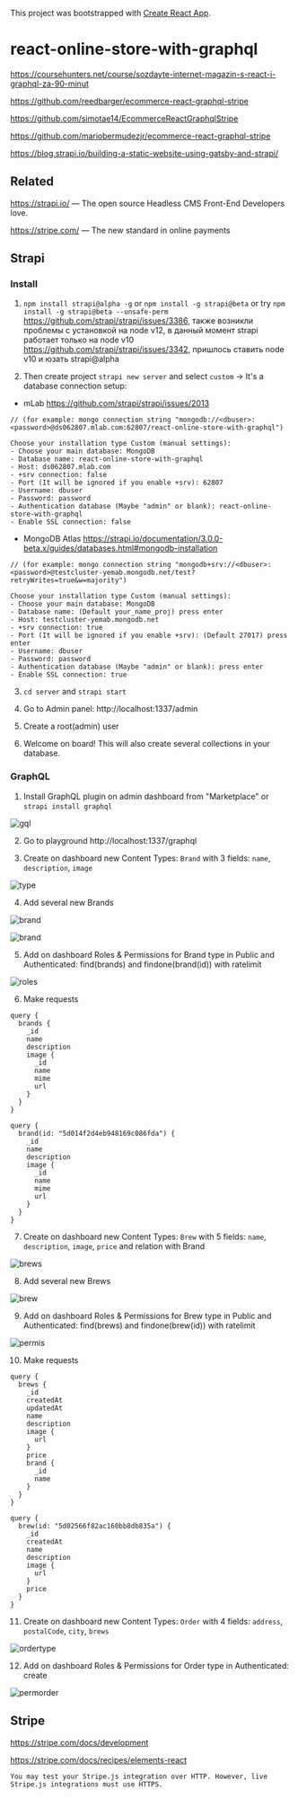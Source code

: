 This project was bootstrapped with [Create React App](https://github.com/facebook/create-react-app).

# react-online-store-with-graphql

https://coursehunters.net/course/sozdayte-internet-magazin-s-react-i-graphql-za-90-minut

https://github.com/reedbarger/ecommerce-react-graphql-stripe

https://github.com/simotae14/EcommerceReactGraphqlStripe

https://github.com/mariobermudezjr/ecommerce-react-graphql-stripe

https://blog.strapi.io/building-a-static-website-using-gatsby-and-strapi/

## Related

https://strapi.io/ — The open source Headless CMS Front-End Developers love.

https://stripe.com/ — The new standard in online payments

## Strapi

### Install

1. `npm install strapi@alpha -g` or `npm install -g strapi@beta` or try `npm install -g strapi@beta --unsafe-perm` https://github.com/strapi/strapi/issues/3386, также возникли проблемы с установкой на node v12, в данный момент strapi работает только на node v10 https://github.com/strapi/strapi/issues/3342, пришлось ставить node v10 и юзать strapi@alpha

2. Then create project `strapi new server` and select `custom` -> It's a database connection setup:

- mLab https://github.com/strapi/strapi/issues/2013

```
// (for example: mongo connection string "mongodb://<dbuser>:<password>@ds062807.mlab.com:62807/react-online-store-with-graphql")

Choose your installation type Custom (manual settings):
- Choose your main database: MongoDB
- Database name: react-online-store-with-graphql
- Host: ds062807.mlab.com
- +srv connection: false
- Port (It will be ignored if you enable +srv): 62807
- Username: dbuser
- Password: password
- Authentication database (Maybe "admin" or blank): react-online-store-with-graphql
- Enable SSL connection: false
```

- MongoDB Atlas https://strapi.io/documentation/3.0.0-beta.x/guides/databases.html#mongodb-installation

```
// (for example: mongo connection string "mongodb+srv://<dbuser>:<password>@testcluster-yemab.mongodb.net/test?retryWrites=true&w=majority")

Choose your installation type Custom (manual settings):
- Choose your main database: MongoDB
- Database name: (Default your_name_proj) press enter
- Host: testcluster-yemab.mongodb.net
- +srv connection: true
- Port (It will be ignored if you enable +srv): (Default 27017) press enter
- Username: dbuser
- Password: password
- Authentication database (Maybe "admin" or blank): press enter
- Enable SSL connection: true
```

3. `cd server` and `strapi start`

4. Go to Admin panel: http://localhost:1337/admin

5. Create a root(admin) user

6. Welcome on board! This will also create several collections in your database.

### GraphQL

1. Install GraphQL plugin on admin dashboard from "Marketplace" or `strapi install graphql`

![gql](https://user-images.githubusercontent.com/24504648/59390694-b42ec000-8d7a-11e9-8543-dafe1a5fd9c0.png)

2. Go to playground http://localhost:1337/graphql

3. Create on dashboard new Content Types: `Brand` with 3 fields: `name`, `description`, `image`

![type](https://user-images.githubusercontent.com/24504648/59390497-1f2bc700-8d7a-11e9-995e-ca2f930895a3.png)

4. Add several new Brands

![brand](https://user-images.githubusercontent.com/24504648/59390612-7e89d700-8d7a-11e9-9b4d-1cfe11ecc8ea.png)

![brand](https://user-images.githubusercontent.com/24504648/59439955-d702b800-8dfe-11e9-8ffd-c85f31d17185.png)

5. Add on dashboard Roles & Permissions for Brand type in Public and Authenticated: find(brands) and findone(brand(id)) with ratelimit

![roles](https://user-images.githubusercontent.com/24504648/59390437-e4299380-8d79-11e9-9f12-3920e7b2ec34.png)

6. Make requests

```gql
query {
  brands {
    _id
    name
    description
    image {
      _id
      name
      mime
      url
    }
  }
}
```

```gql
query {
  brand(id: "5d014f2d4eb948169c086fda") {
    _id
    name
    description
    image {
      _id
      name
      mime
      url
    }
  }
}
```

7. Create on dashboard new Content Types: `Brew` with 5 fields: `name`, `description`, `image`, `price` and relation with Brand

![brews](https://user-images.githubusercontent.com/24504648/59439656-5643bc00-8dfe-11e9-811f-49983a6b35cd.png)

8. Add several new Brews

![brew](https://user-images.githubusercontent.com/24504648/59439996-e8e45b00-8dfe-11e9-8c51-27df2367db6b.png)

9. Add on dashboard Roles & Permissions for Brew type in Public and Authenticated: find(brews) and findone(brew(id)) with ratelimit

![permis](https://user-images.githubusercontent.com/24504648/59441394-3235aa00-8e01-11e9-96e0-cfa4aaa98770.png)

10. Make requests

```gql
query {
  brews {
    _id
    createdAt
    updatedAt
    name
    description
    image {
      url
    }
    price
    brand {
      _id
      name
    }
  }
}
```

```gql
query {
  brew(id: "5d02566f82ac160bb8db835a") {
    _id
    createdAt
    name
    description
    image {
      url
    }
    price
  }
}
```

11. Create on dashboard new Content Types: `Order` with 4 fields: `address`, `postalCode`, `city`, `brews`

![ordertype](https://user-images.githubusercontent.com/24504648/59567486-2521f080-9077-11e9-9287-0f3d50f42b93.png)

12. Add on dashboard Roles & Permissions for Order type in Authenticated: create

![permorder](https://user-images.githubusercontent.com/24504648/59567518-85b12d80-9077-11e9-9039-b34194f52829.png)

## Stripe

https://stripe.com/docs/development

https://stripe.com/docs/recipes/elements-react

```
You may test your Stripe.js integration over HTTP. However, live Stripe.js integrations must use HTTPS.
```
